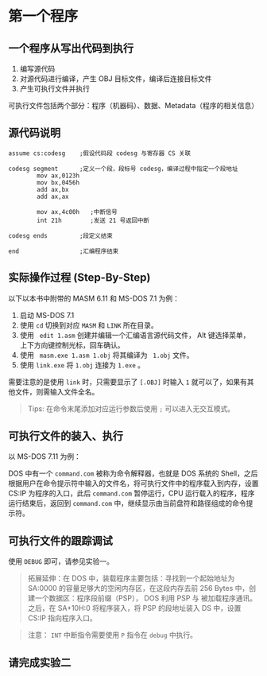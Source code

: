 # 第一个程序

## 一个程序从写出代码到执行

1. 编写源代码
2. 对源代码进行编译，产生 OBJ 目标文件，编译后连接目标文件
3. 产生可执行文件并执行

可执行文件包括两个部分：程序（机器码）、数据、Metadata（程序的相关信息）

## 源代码说明

```x86asm
assume cs:codesg    ;假设代码段 codesg 与寄存器 CS 关联

codesg segment      ;定义一个段，段标号 codesg，编译过程中指定一个段地址
		mov ax,0123h
		mov bx,0456h
		add ax,bx
		add ax,ax
		
		mov ax,4c00h   ;中断信号
		int 21h        ;发送 21 号返回中断
		
codesg ends         ;段定义结束

end                 ;汇编程序结束
```

## 实际操作过程 (Step-By-Step)

以下以本书中附带的 MASM 6.11 和 MS-DOS 7.1 为例：

1. 启动 MS-DOS 7.1
2. 使用 ```cd``` 切换到对应 ```MASM``` 和 ```LINK``` 所在目录。
3. 使用 ``` edit 1.asm``` 创建并编辑一个汇编语言源代码文件， Alt 键选择菜单， 上下方向键控制光标，回车确认。
4. 使用 ``` masm.exe 1.asm 1.obj``` 将其编译为 ``` 1.obj``` 文件。
5. 使用 ```link.exe``` 将 ```1.obj```  连接为 ```1.exe``` 。

需要注意的是使用 ```link``` 时，只需要显示了 ```[.OBJ]``` 时输入 ```1``` 就可以了，如果有其他文件，则需输入文件全名。

> Tips: 在命令末尾添加对应运行参数后使用 ```;``` 可以进入无交互模式。

## 可执行文件的装入、执行

以 MS-DOS 7.11 为例：

DOS 中有一个 ```command.com``` 被称为命令解释器，也就是 DOS 系统的 Shell，之后根据用户在命令提示符中输入的文件名，将可执行文件中的程序载入到内存，设置 CS:IP 为程序的入口，此后 ```command.com``` 暂停运行，CPU 运行载入的程序，程序运行结束后，返回到 ```command.com``` 中，继续显示由当前盘符和路径组成的命令提示符。

## 可执行文件的跟踪调试

使用 ```DEBUG``` 即可，请参见实验一。

> 拓展延伸：在 DOS 中，装载程序主要包括：寻找到一个起始地址为 SA:0000 的容量足够大的空闲内存区，在这段内存去前 256 Bytes 中，创建一个数据区：程序段前缀（PSP）， DOS 利用 PSP 与 被加载程序通讯。之后，在 SA+10H:0 将程序装入，将 PSP 的段地址装入 DS 中，设置 CS:IP 指向程序入口。

> 注意： ```INT``` 中断指令需要使用 ```P``` 指令在 ```debug``` 中执行。

## 请完成实验二

